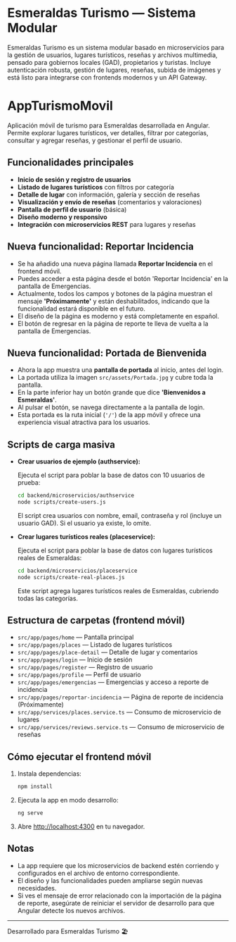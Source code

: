 # Esmeraldas Turismo — Sistema Modular

Esmeraldas Turismo es un sistema modular basado en microservicios para la gestión de usuarios, lugares turísticos, reseñas y archivos multimedia, pensado para gobiernos locales (GAD), propietarios y turistas. Incluye autenticación robusta, gestión de lugares, reseñas, subida de imágenes y está listo para integrarse con frontends modernos y un API Gateway.

# AppTurismoMovil

Aplicación móvil de turismo para Esmeraldas desarrollada en Angular. Permite explorar lugares turísticos, ver detalles, filtrar por categorías, consultar y agregar reseñas, y gestionar el perfil de usuario.

## Funcionalidades principales

- **Inicio de sesión y registro de usuarios**
- **Listado de lugares turísticos** con filtros por categoría
- **Detalle de lugar** con información, galería y sección de reseñas
- **Visualización y envío de reseñas** (comentarios y valoraciones)
- **Pantalla de perfil de usuario** (básica)
- **Diseño moderno y responsivo**
- **Integración con microservicios REST** para lugares y reseñas

## Nueva funcionalidad: Reportar Incidencia

- Se ha añadido una nueva página llamada **Reportar Incidencia** en el frontend móvil.
- Puedes acceder a esta página desde el botón 'Reportar Incidencia' en la pantalla de Emergencias.
- Actualmente, todos los campos y botones de la página muestran el mensaje **'Próximamente'** y están deshabilitados, indicando que la funcionalidad estará disponible en el futuro.
- El diseño de la página es moderno y está completamente en español.
- El botón de regresar en la página de reporte te lleva de vuelta a la pantalla de Emergencias.

## Nueva funcionalidad: Portada de Bienvenida

- Ahora la app muestra una **pantalla de portada** al inicio, antes del login.
- La portada utiliza la imagen `src/assets/Portada.jpg` y cubre toda la pantalla.
- En la parte inferior hay un botón grande que dice **'Bienvenidos a Esmeraldas'**.
- Al pulsar el botón, se navega directamente a la pantalla de login.
- Esta portada es la ruta inicial (`'/'`) de la app móvil y ofrece una experiencia visual atractiva para los usuarios.

## Scripts de carga masiva

- **Crear usuarios de ejemplo (authservice):**
  
  Ejecuta el script para poblar la base de datos con 10 usuarios de prueba:
  ```bash
  cd backend/microservicios/authservice
  node scripts/create-users.js
  ```
  El script crea usuarios con nombre, email, contraseña y rol (incluye un usuario GAD). Si el usuario ya existe, lo omite.

- **Crear lugares turísticos reales (placeservice):**
  
  Ejecuta el script para poblar la base de datos con lugares turísticos reales de Esmeraldas:
  ```bash
  cd backend/microservicios/placeservice
  node scripts/create-real-places.js
  ```
  Este script agrega lugares turísticos reales de Esmeraldas, cubriendo todas las categorías.

## Estructura de carpetas (frontend móvil)

- `src/app/pages/home` — Pantalla principal
- `src/app/pages/places` — Listado de lugares turísticos
- `src/app/pages/place-detail` — Detalle de lugar y comentarios
- `src/app/pages/login` — Inicio de sesión
- `src/app/pages/register` — Registro de usuario
- `src/app/pages/profile` — Perfil de usuario
- `src/app/pages/emergencias` — Emergencias y acceso a reporte de incidencia
- `src/app/pages/reportar-incidencia` — Página de reporte de incidencia (Próximamente)
- `src/app/services/places.service.ts` — Consumo de microservicio de lugares
- `src/app/services/reviews.service.ts` — Consumo de microservicio de reseñas

## Cómo ejecutar el frontend móvil

1. Instala dependencias:
   ```bash
   npm install
   ```
2. Ejecuta la app en modo desarrollo:
   ```bash
   ng serve
   ```
3. Abre [http://localhost:4300](http://localhost:4300) en tu navegador.

## Notas
- La app requiere que los microservicios de backend estén corriendo y configurados en el archivo de entorno correspondiente.
- El diseño y las funcionalidades pueden ampliarse según nuevas necesidades.
- Si ves el mensaje de error relacionado con la importación de la página de reporte, asegúrate de reiniciar el servidor de desarrollo para que Angular detecte los nuevos archivos.

---
Desarrollado para Esmeraldas Turismo 🏖️